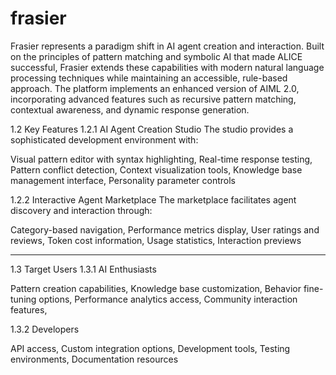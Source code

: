 # frasier

Frasier represents a paradigm shift in AI agent creation and interaction. Built on the principles of pattern matching and symbolic AI that made ALICE successful, Frasier extends these capabilities with modern natural language processing techniques while maintaining an accessible, rule-based approach. The platform implements an enhanced version of AIML 2.0, incorporating advanced features such as recursive pattern matching, contextual awareness, and dynamic response generation.

1.2 Key Features
1.2.1 AI Agent Creation Studio
The studio provides a sophisticated development environment with:

Visual pattern editor with syntax highlighting,
Real-time response testing,
Pattern conflict detection,
Context visualization tools,
Knowledge base management interface,
Personality parameter controls

1.2.2 Interactive Agent Marketplace
The marketplace facilitates agent discovery and interaction through:

Category-based navigation,
Performance metrics display,
User ratings and reviews,
Token cost information,
Usage statistics,
Interaction previews

-----------------------------------------------------

1.3 Target Users
1.3.1 AI Enthusiasts

Pattern creation capabilities,
Knowledge base customization,
Behavior fine-tuning options,
Performance analytics access,
Community interaction features,

1.3.2 Developers

API access,
Custom integration options,
Development tools,
Testing environments,
Documentation resources

